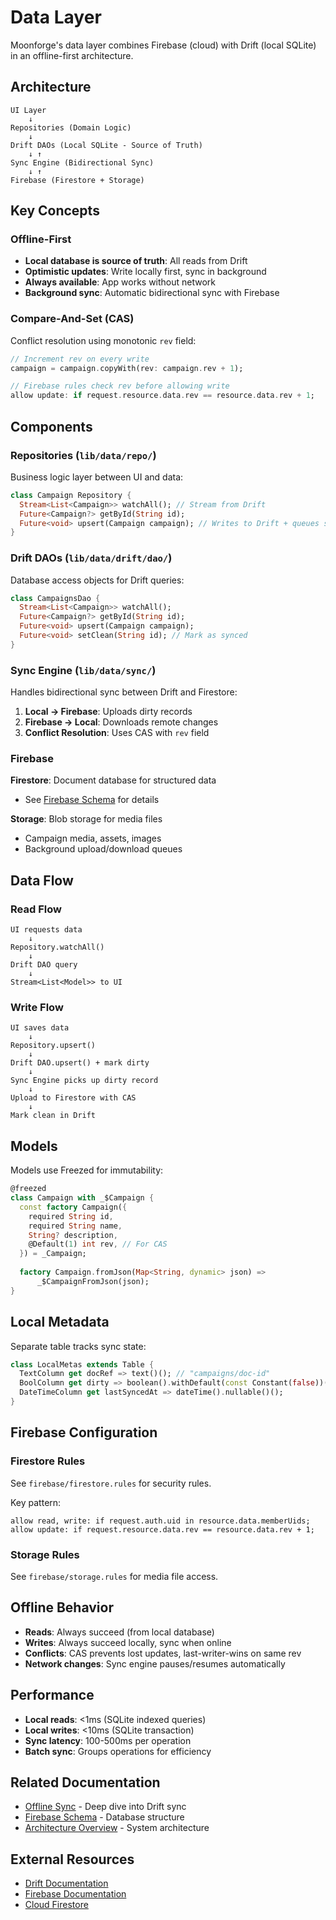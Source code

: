 # Data Layer

Moonforge's data layer combines Firebase (cloud) with Drift (local SQLite) in an offline-first architecture.

## Architecture

```
UI Layer
    ↓
Repositories (Domain Logic)
    ↓
Drift DAOs (Local SQLite - Source of Truth)
    ↓ ↑
Sync Engine (Bidirectional Sync)
    ↓ ↑
Firebase (Firestore + Storage)
```

## Key Concepts

### Offline-First

- **Local database is source of truth**: All reads from Drift
- **Optimistic updates**: Write locally first, sync in background
- **Always available**: App works without network
- **Background sync**: Automatic bidirectional sync with Firebase

### Compare-And-Set (CAS)

Conflict resolution using monotonic `rev` field:

```dart
// Increment rev on every write
campaign = campaign.copyWith(rev: campaign.rev + 1);

// Firebase rules check rev before allowing write
allow update: if request.resource.data.rev == resource.data.rev + 1;
```

## Components

### Repositories (`lib/data/repo/`)

Business logic layer between UI and data:

```dart
class Campaign Repository {
  Stream<List<Campaign>> watchAll(); // Stream from Drift
  Future<Campaign?> getById(String id);
  Future<void> upsert(Campaign campaign); // Writes to Drift + queues sync
}
```

### Drift DAOs (`lib/data/drift/dao/`)

Database access objects for Drift queries:

```dart
class CampaignsDao {
  Stream<List<Campaign>> watchAll();
  Future<Campaign?> getById(String id);
  Future<void> upsert(Campaign campaign);
  Future<void> setClean(String id); // Mark as synced
}
```

### Sync Engine (`lib/data/sync/`)

Handles bidirectional sync between Drift and Firestore:

1. **Local → Firebase**: Uploads dirty records
2. **Firebase → Local**: Downloads remote changes
3. **Conflict Resolution**: Uses CAS with `rev` field

### Firebase

**Firestore**: Document database for structured data
- See [Firebase Schema](../reference/firebase-schema.md) for details

**Storage**: Blob storage for media files
- Campaign media, assets, images
- Background upload/download queues

## Data Flow

### Read Flow

```
UI requests data
    ↓
Repository.watchAll()
    ↓
Drift DAO query
    ↓
Stream<List<Model>> to UI
```

### Write Flow

```
UI saves data
    ↓
Repository.upsert()
    ↓
Drift DAO.upsert() + mark dirty
    ↓
Sync Engine picks up dirty record
    ↓
Upload to Firestore with CAS
    ↓
Mark clean in Drift
```

## Models

Models use Freezed for immutability:

```dart
@freezed
class Campaign with _$Campaign {
  const factory Campaign({
    required String id,
    required String name,
    String? description,
    @Default(1) int rev, // For CAS
  }) = _Campaign;
  
  factory Campaign.fromJson(Map<String, dynamic> json) =>
      _$CampaignFromJson(json);
}
```

## Local Metadata

Separate table tracks sync state:

```dart
class LocalMetas extends Table {
  TextColumn get docRef => text()(); // "campaigns/doc-id"
  BoolColumn get dirty => boolean().withDefault(const Constant(false))();
  DateTimeColumn get lastSyncedAt => dateTime().nullable()();
}
```

## Firebase Configuration

### Firestore Rules

See `firebase/firestore.rules` for security rules.

Key pattern:
```
allow read, write: if request.auth.uid in resource.data.memberUids;
allow update: if request.resource.data.rev == resource.data.rev + 1;
```

### Storage Rules

See `firebase/storage.rules` for media file access.

## Offline Behavior

- **Reads**: Always succeed (from local database)
- **Writes**: Always succeed locally, sync when online
- **Conflicts**: CAS prevents lost updates, last-writer-wins on same rev
- **Network changes**: Sync engine pauses/resumes automatically

## Performance

- **Local reads**: <1ms (SQLite indexed queries)
- **Local writes**: <10ms (SQLite transaction)
- **Sync latency**: 100-500ms per operation
- **Batch sync**: Groups operations for efficiency

## Related Documentation

- [Offline Sync](offline-sync.md) - Deep dive into Drift sync
- [Firebase Schema](../reference/firebase-schema.md) - Database structure
- [Architecture Overview](overview.md) - System architecture

## External Resources

- [Drift Documentation](https://drift.simonbinder.eu/)
- [Firebase Documentation](https://firebase.google.com/docs)
- [Cloud Firestore](https://firebase.google.com/docs/firestore)
